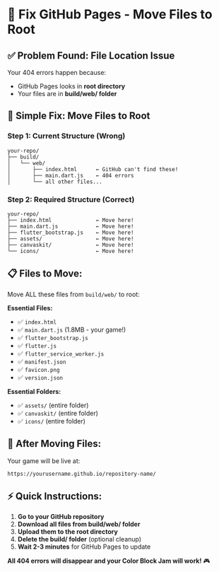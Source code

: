 # 🔧 Fix GitHub Pages - Move Files to Root

## ✅ Problem Found: File Location Issue

Your 404 errors happen because:
- GitHub Pages looks in **root directory**
- Your files are in **build/web/ folder**

## 🚀 Simple Fix: Move Files to Root

### Step 1: Current Structure (Wrong)
```
your-repo/
├── build/
│   └── web/
│       ├── index.html      ← GitHub can't find these!
│       ├── main.dart.js    ← 404 errors
│       └── all other files...
```

### Step 2: Required Structure (Correct)
```
your-repo/
├── index.html              ← Move here!
├── main.dart.js            ← Move here!
├── flutter_bootstrap.js    ← Move here!
├── assets/                 ← Move here!
├── canvaskit/              ← Move here!
└── icons/                  ← Move here!
```

## 📋 Files to Move:

Move ALL these files from `build/web/` to root:

**Essential Files:**
- ✅ `index.html`
- ✅ `main.dart.js` (1.8MB - your game!)
- ✅ `flutter_bootstrap.js`
- ✅ `flutter.js`
- ✅ `flutter_service_worker.js`
- ✅ `manifest.json`
- ✅ `favicon.png`
- ✅ `version.json`

**Essential Folders:**
- ✅ `assets/` (entire folder)
- ✅ `canvaskit/` (entire folder)  
- ✅ `icons/` (entire folder)

## 🎯 After Moving Files:

Your game will be live at:
```
https://yourusername.github.io/repository-name/
```

## ⚡ Quick Instructions:

1. **Go to your GitHub repository**
2. **Download all files from build/web/ folder**
3. **Upload them to the root directory**
4. **Delete the build/ folder** (optional cleanup)
5. **Wait 2-3 minutes** for GitHub Pages to update

**All 404 errors will disappear and your Color Block Jam will work!** 🎮 